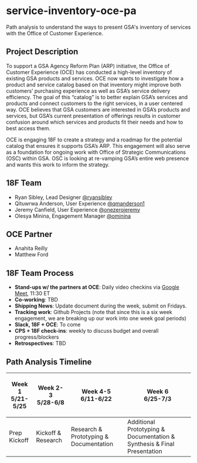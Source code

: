 # service-inventory-oce-pa
Path analysis to understand the ways to present GSA's inventory of services with the Office of Customer Experience. 

## Project Description

To support a GSA Agency Reform Plan (ARP) initiative, the Office of Customer Experience (OCE) has conducted a high-level inventory of existing GSA products and services. OCE now wants to investigate how a product and service catalog based on that inventory might improve both customers’ purchasing experience as well as GSA’s service delivery efficiency. The goal of this “catalog” is to better explain GSA’s services and products and connect customers to the right services, in a user centered way. OCE believes that GSA customers are interested in GSA’s products and services, but GSA’s current presentation of offerings results in customer confusion around which services and products fit their needs and how to best access them. 

OCE is engaging 18F to create a strategy and a roadmap for the potential catalog that ensures it supports GSA’s ARP.  This engagement will also serve as a foundation for ongoing work with Office of Strategic Communications (OSC) within GSA. OSC is looking at re-vamping GSA’s entire web presence and wants this work to inform the strategy. 

## 18F Team

- Ryan Sibley, Lead Designer [@ryansibley](https://github.com/RyanSibley)
- Qituwrwa Anderson, User Experience [@qmanderson1](https://github.com/qmanderson1)
- Jeremy Canfield, User Experience [@onezerojeremy](https://github.com/onezerojeremy)
- Olesya Minina, Engagement Manager [@ominina](https://github.com/ominina)

## OCE Partner
- Anahita Reilly
- Matthew Ford

## 18F Team Process

- **Stand-ups w/ the partners at OCE**: Daily video checkins via [Google Meet](https://meet.google.com/xyi-imdc-uop?authuser=1&hs=122),  11:30 ET
- **Co-working**: TBD
- **Shipping News**: Update document during the week, submit on Fridays. 
- **Tracking work**: Github Projects (note that since this is a six week engagement, we are breaking up our work into one week goal periods) 
- **Slack, 18F + OCE**: To come
- **CPS + 18F check-ins**: weekly to discuss budget and overall progress/blockers
- **Retrospectives**: TBD


## Path Analysis Timeline

| <p align=center> Week 1 <br> 5/21-5/25 </p> | <p align=center> Week 2-3 <br> 5/28-6/8 </p> | <p align=center> Week 4-5 <br> 6/11-6/22 </p> | <p align=center> Week 6 <br> 6/25-7/3 </p> |
| ------ | -------- | -------- | -------- |
| Prep Kickoff | Kickoff & Research | Research & Prototyping & Documentation | Additional Prototyping & Documentation & Synthesis & Final Presentation |


